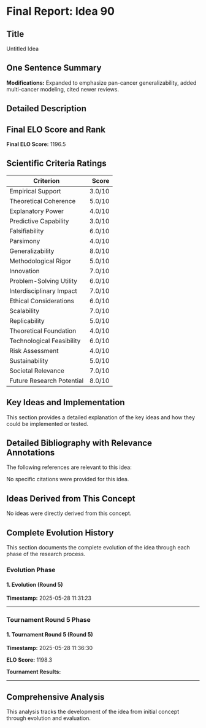 # Final Report: Idea 90

## Title

Untitled Idea

## One Sentence Summary

**Modifications:** Expanded to emphasize pan-cancer generalizability, added multi-cancer modeling, cited newer reviews.

## Detailed Description




## Final ELO Score and Rank

**Final ELO Score:** 1196.5

## Scientific Criteria Ratings

| Criterion | Score |
|---|---:|
| Empirical Support | 3.0/10 |
| Theoretical Coherence | 5.0/10 |
| Explanatory Power | 4.0/10 |
| Predictive Capability | 3.0/10 |
| Falsifiability | 6.0/10 |
| Parsimony | 4.0/10 |
| Generalizability | 8.0/10 |
| Methodological Rigor | 5.0/10 |
| Innovation | 7.0/10 |
| Problem-Solving Utility | 6.0/10 |
| Interdisciplinary Impact | 7.0/10 |
| Ethical Considerations | 6.0/10 |
| Scalability | 7.0/10 |
| Replicability | 5.0/10 |
| Theoretical Foundation | 4.0/10 |
| Technological Feasibility | 6.0/10 |
| Risk Assessment | 4.0/10 |
| Sustainability | 5.0/10 |
| Societal Relevance | 7.0/10 |
| Future Research Potential | 8.0/10 |

## Key Ideas and Implementation

This section provides a detailed explanation of the key ideas and how they could be implemented or tested.


## Detailed Bibliography with Relevance Annotations

The following references are relevant to this idea:

No specific citations were provided for this idea.


## Ideas Derived from This Concept

No ideas were directly derived from this concept.

## Complete Evolution History

This section documents the complete evolution of the idea through each phase of the research process.

### Evolution Phase

#### 1. Evolution (Round 5)
**Timestamp:** 2025-05-28 11:31:23



---

### Tournament Round 5 Phase

#### 1. Tournament Round 5 (Round 5)
**Timestamp:** 2025-05-28 11:36:30

**ELO Score:** 1198.3

**Tournament Results:**



---

## Comprehensive Analysis

This analysis tracks the development of the idea from initial concept through evolution and evaluation.

